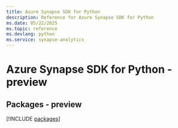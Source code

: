 ```yaml
---
title: Azure Synapse SDK for Python
description: Reference for Azure Synapse SDK for Python
ms.date: 05/22/2025
ms.topic: reference
ms.devlang: python
ms.service: synapse-analytics
---
```

# Azure Synapse SDK for Python - preview
## Packages - preview
[!INCLUDE [packages](synapse-index.md)]